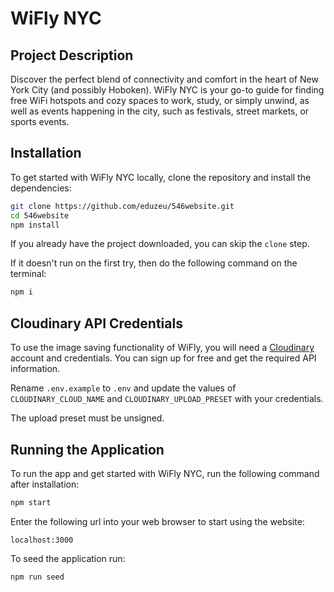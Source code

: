 # WiFly NYC


## Project Description

Discover the perfect blend of connectivity and comfort in the heart of New York City (and possibly Hoboken). WiFly NYC is your go-to guide for finding free WiFi hotspots and cozy spaces to work, study, or simply unwind, as well as events happening in the city, such as festivals, street markets, or sports events.

## Installation

To get started with WiFly NYC locally, clone the repository and install the dependencies:

```bash
git clone https://github.com/eduzeu/546website.git
cd 546website
npm install
```

If you already have the project downloaded, you can skip the `clone` step.

If it doesn't run on the first try, then do the following command on the terminal: 
```bash
npm i
```

## Cloudinary API Credentials
To use the image saving functionality of WiFly, you will need a [Cloudinary](https://cloudinary.com) account and credentials. You can sign up for free and get the required API information.

Rename `.env.example` to `.env` and update the values of `CLOUDINARY_CLOUD_NAME` and `CLOUDINARY_UPLOAD_PRESET` with your credentials.

The upload preset must be unsigned.

## Running the Application

To run the app and get started with WiFly NYC, run the following command after installation: 

```bash
npm start
```

Enter the following url into your web browser to start using the website:
```
localhost:3000
```

To seed the application run:
```bash
npm run seed
```
